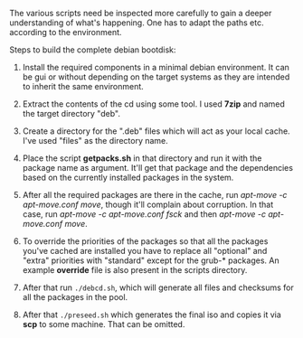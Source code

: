 The various scripts need be inspected more carefully to gain a deeper
understanding of what's happening. One has to adapt the paths
etc. according to the environment.

Steps to build the complete debian bootdisk:

1. Install the required components in a minimal debian environment. It
can be gui or without depending on the target systems as they are
intended to inherit the same environment.

2. Extract the contents of the cd using some tool. I used **7zip** and
named the target directory "deb".

3. Create a directory for the ".deb" files which will act as your
local cache. I've used "files" as the directory name.

4. Place the script **getpacks.sh** in that directory and run it with
the package name as argument. It'll get that package and the
dependencies based on the currently installed packages in the system.

5. After all the required packages are there in the cache, run
*apt-move -c apt-move.conf move*, though it'll complain about
corruption. In that case, run *apt-move -c apt-move.conf fsck* and
then *apt-move -c apt-move.conf move*.

6. To override the priorities of the packages so that all the packages
you've cached are installed you have to replace all "optional" and
"extra" priorities with "standard" except for the grub-* packages. An
example **override** file is also present in the scripts directory.

7. After that run `./debcd.sh`, which will generate all files and
checksums for all the packages in the pool.

8. After that `./preseed.sh` which generates the final iso and copies it
via **scp** to some machine. That can be omitted.

